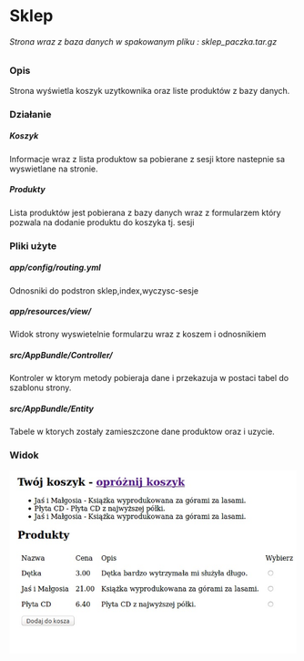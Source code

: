 # Sklep


###### Strona wraz z baza danych w spakowanym pliku : sklep_paczka.tar.gz


### Opis

Strona wyświetla koszyk uzytkownika oraz liste produktów z bazy danych.

### Działanie

##### Koszyk

Informacje wraz z lista produktow sa pobierane z sesji ktore nastepnie sa wyswietlane na stronie.

##### Produkty

Lista produktów jest pobierana z bazy danych wraz z formularzem który pozwala na dodanie produktu do koszyka tj. sesji

### Pliki użyte

##### app/config/routing.yml
Odnosniki do podstron sklep,index,wyczysc-sesje
##### app/resources/view/
Widok strony wyswietelnie formularzu wraz z koszem i odnosnikiem
##### src/AppBundle/Controller/
Kontroler w ktorym metody pobieraja dane i przekazuja w postaci tabel do szablonu strony.
##### src/AppBundle/Entity
Tabele w ktorych zostały zamieszczone dane produktow oraz i uzycie.


### Widok

![zrzut_ekranu](image/screen.jpg)

